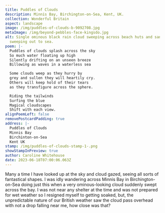 ```yaml
---
title: Puddles of Clouds
description: Minnis Bay, Birchington-on-Sea, Kent, UK.
collection: Wonderful Britain
aspect: landscape
image: /img/puddles-of-clouds-b-9092708.jpg
metaImage: /img/beyond-pebbles-face-kingsdo.jpg
alt: Single ominous black rain cloud sweeping across beach huts and sandy bay,
  sweeping out to sea.
poem: |-
  Puddles of clouds splash across the sky
  So much water floating up high
  Silently drifting on an unseen breeze
  Billowing as waves in a waterless sea

  Some clouds weep as they hurry by
  grey and sullen they will heartily cry.
  Others will keep hold of their tears  
  as they transfigure across the sphere.

  Riding the tailwinds
  Surfing the blue
  Magical cloudscapes
  Shift with each view.
alignPoemLeft: false
removePostcardPadding: true
address: |-
  Puddles of Clouds
  Minnis Bay
  Birchinton-on-Sea
  Kent UK
stamp: /img/puddles-of-clouds-stamp-1-.png
showStampInPreview: true
author: Caroline Whitehouse
date: 2023-06-18T07:00:06.063Z
---
```

Many a time I have looked up at the sky and cloud gazed, seeing all sorts of fantastical shapes. I was idly wandering across Minnis Bay in Birchington-on-Sea doing just this when a very ominous-looking cloud suddenly swept across the bay. I was not near any shelter at the time and was not prepared for wet weather so I resigned myself to getting soaked, but, the unpredictable nature of our British weather saw the cloud pass overhead with not a drop falling near me, how close was that?